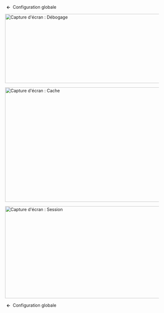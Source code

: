 <!-- Filename: Help4.x:Site_Global_Configuration_System / Display title: Configuration globale : Système -->

 **←**  Configuration
globale

<img
src="https://docs.joomla.org/images/thumb/7/75/Help-4x-Global-Configuration-system-debug-subscreen-fr.png/800px-Help-4x-Global-Configuration-system-debug-subscreen-fr.png"
decoding="async"
srcset="https://docs.joomla.org/images/thumb/7/75/Help-4x-Global-Configuration-system-debug-subscreen-fr.png/1200px-Help-4x-Global-Configuration-system-debug-subscreen-fr.png 1.5x, https://docs.joomla.org/images/7/75/Help-4x-Global-Configuration-system-debug-subscreen-fr.png 2x"
data-file-width="1566" data-file-height="442" width="800" height="226"
alt="Capture d&#39;écran : Débogage" />

<img
src="https://docs.joomla.org/images/thumb/c/c2/Help-4x-Global-Configuration-system-cache-subscreen-fr.png/800px-Help-4x-Global-Configuration-system-cache-subscreen-fr.png"
decoding="async"
srcset="https://docs.joomla.org/images/thumb/c/c2/Help-4x-Global-Configuration-system-cache-subscreen-fr.png/1200px-Help-4x-Global-Configuration-system-cache-subscreen-fr.png 1.5x, https://docs.joomla.org/images/c/c2/Help-4x-Global-Configuration-system-cache-subscreen-fr.png 2x"
data-file-width="1566" data-file-height="732" width="800" height="374"
alt="Capture d&#39;écran : Cache" />

<img
src="https://docs.joomla.org/images/thumb/6/6d/Help-4x-Global-Configuration-system-session-subscreen-fr.png/800px-Help-4x-Global-Configuration-system-session-subscreen-fr.png"
decoding="async"
srcset="https://docs.joomla.org/images/thumb/6/6d/Help-4x-Global-Configuration-system-session-subscreen-fr.png/1200px-Help-4x-Global-Configuration-system-session-subscreen-fr.png 1.5x, https://docs.joomla.org/images/6/6d/Help-4x-Global-Configuration-system-session-subscreen-fr.png 2x"
data-file-width="1566" data-file-height="589" width="800" height="301"
alt="Capture d&#39;écran : Session" />

 **←**  Configuration
globale

